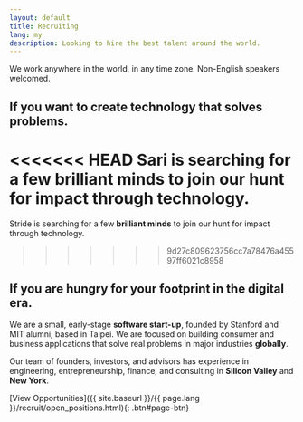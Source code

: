 ```yaml
---
layout: default
title: Recruiting
lang: my
description: Looking to hire the best talent around the world.
---
```




We work anywhere in the world, in any time zone. Non-English speakers welcomed.

## If you want to create technology that solves problems.

<<<<<<< HEAD
Sari is searching for a few **brilliant minds** to join our hunt for impact through technology.
=======
Stride is searching for a few **brilliant minds** to join our hunt for impact through technology.
>>>>>>> 9d27c809623756cc7a78476a45597ff6021c8958

## If you are hungry for your footprint in the digital era.

We are a small, early-stage **software start-up**, founded by Stanford and MIT alumni, based in Taipei. We are focused on building consumer and business applications that solve real problems in major industries **globally**.

Our team of founders, investors, and advisors has experience in engineering, entrepreneurship, finance, and consulting in **Silicon Valley** and **New York**.

[View Opportunities]({{ site.baseurl }}/{{ page.lang }}/recruit/open_positions.html){: .btn#page-btn}

<br>

